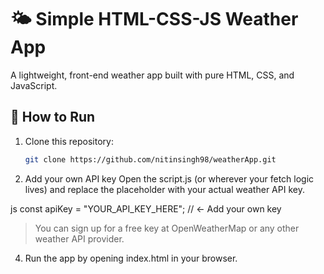 # 🌤️ Simple HTML-CSS-JS Weather App

A lightweight, front-end weather app built with pure HTML, CSS, and JavaScript.

## 🚀 How to Run

1. Clone this repository:
   ```bash
   git clone https://github.com/nitinsingh98/weatherApp.git
2. Add your own API key Open the script.js (or wherever your fetch logic lives) and replace the placeholder with your actual weather API key.

js
const apiKey = "YOUR_API_KEY_HERE"; // ← Add your own key
> You can sign up for a free key at OpenWeatherMap or any other weather API provider.
   
4. Run the app by opening index.html in your browser.
